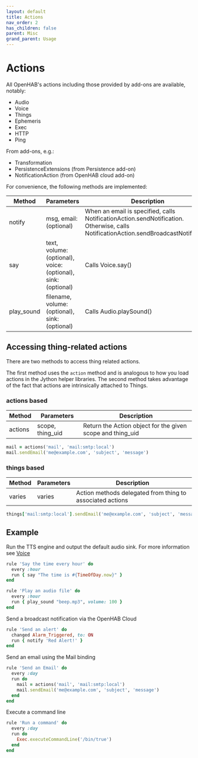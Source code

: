 ```yaml
---
layout: default
title: Actions
nav_order: 2
has_children: false
parent: Misc
grand_parent: Usage
---
```


# Actions

All OpenHAB's actions including those provided by add-ons are available, notably:
* Audio
* Voice
* Things
* Ephemeris
* Exec
* HTTP
* Ping

From add-ons, e.g.:
* Transformation
* PersistenceExtensions (from Persistence add-on)
* NotificationAction (from OpenHAB cloud add-on)

For convenience, the following methods are implemented:

| Method     | Parameters                                                    | Description                                                                                                                          |
| ---------- | ------------------------------------------------------------- | ------------------------------------------------------------------------------------------------------------------------------------ |
| notify     | msg, email: (optional)                                        | When an email is specified, calls NotificationAction.sendNotification. Otherwise, calls NotificationAction.sendBroadcastNotification |
| say        | text, volume: (optional), voice: (optional), sink: (optional) | Calls Voice.say()                                                                                                                    |
| play_sound | filename, volume: (optional), sink: (optional)                | Calls Audio.playSound()                                                                                                              |

## Accessing thing-related actions
There are two methods to access thing related actions. 

The first method uses the `action` method and is analogous to how you load actions in the Jython helper libraries.  The second method takes advantage of the fact that actions are intrinsically attached to Things. 

### actions based

| Method  | Parameters       | Description                                                |
| ------- | ---------------- | ---------------------------------------------------------- |
| actions | scope, thing_uid | Return the Action object for the given scope and thing_uid |


```ruby
mail = actions('mail', 'mail:smtp:local')
mail.sendEmail('me@example.com', 'subject', 'message')
```


### things based

| Method | Parameters | Description                                               |
| ------ | ---------- | --------------------------------------------------------- |
| varies | varies     | Action methods delegated from thing to associated actions | 


```ruby
things['mail:smtp:local'].sendEmail('me@example.com', 'subject', 'message')
```


## Example

Run the TTS engine and output the default audio sink. For more information see [Voice](https://www.openhab.org/docs/configuration/multimedia.html#voice)
```ruby
rule 'Say the time every hour' do
  every :hour
  run { say "The time is #{TimeOfDay.now}" }
end
```

```ruby
rule 'Play an audio file' do
  every :hour
  run { play_sound "beep.mp3", volume: 100 }
end
```

Send a broadcast notification via the OpenHAB Cloud
```ruby
rule 'Send an alert' do
  changed Alarm_Triggered, to: ON
  run { notify 'Red Alert!' }
end
```

Send an email using the Mail binding
```ruby
rule 'Send an Email' do
  every :day
  run do
    mail = actions('mail', 'mail:smtp:local')
    mail.sendEmail('me@example.com', 'subject', 'message')
  end
end
```

Execute a command line
```ruby
rule 'Run a command' do
  every :day
  run do
    Exec.executeCommandLine('/bin/true')
  end
end
```

